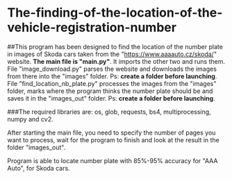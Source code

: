 # The-finding-of-the-location-of-the-vehicle-registration-number

##This program has been designed to find the location of the number plate in images of Skoda cars taken from the "https://www.aaaauto.cz/skoda/" website. 
**The main file is "main.py"**. It imports the other two and runs them. 
File "image_download.py" parses the website and downloads the images from there into the "images" folder. Ps: **create a folder before launching**. 
File "find_location_nb_plate.py" processes the images from the "images" folder, marks where the program thinks the number plate should be and saves it in the "images_out" folder. Ps: **create a folder before launching**.

###The required libraries are: os, glob, requests, bs4, multiprocessing, numpy and cv2.

After starting the main file, you need to specify the number of pages you want to process, wait for the program to finish and look at the result in the folder "images_out". 

Program is able to locate number plate with 85%-95% accuracy for "AAA Auto", for Skoda cars.
